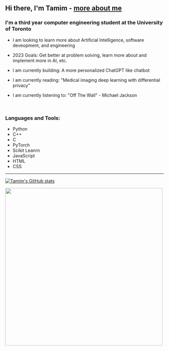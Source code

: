 ## Hi there, I'm Tamim - [more about me][website]

### I'm a third year computer engineering student at the University of Toronto
- I am looking to learn more about Artificial Intelligence, software deveopment, and engineering 
- 2023 Goals: Get better at problem solving, learn more about and implement more in AI, etc.

- I am currently building: A more personalized ChatGPT like chatbot
- I am currently reading: "Medical imaging deep learning with differential privacy"
- I am currently listening to: "Off The Wall" - Michael Jackson

<br />

### Languages and Tools:
- Python
- C++
- C
- PyTorch
- Scikit Leanrn
- JavaScript
- HTML
- CSS

---
[![Tamim's GitHub stats](https://github-readme-stats.vercel.app/api?username=Tamim1236)](https://github.com/anuraghazra/github-readme-stats)

<img src="https://wakatime.com/share/@462c5d36-a0f9-4ab0-8750-3eb2c3418696/ce715228-4eca-439b-a7fc-8da3a5af8337.svg" height = "500" width = "500" />




[website]: https://www.linkedin.com/in/tamim-hasan-4b6432250/
